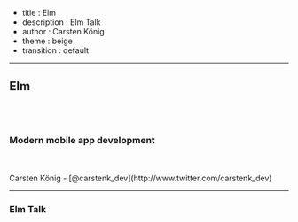 - title : Elm
- description : Elm Talk
- author : Carsten König
- theme : beige
- transition : default

***

## Elm

<br />
<br />

### Modern mobile app development

<br />
<br />
Carsten König - [@carstenk_dev](http://www.twitter.com/carstenk_dev)

***

### Elm Talk

